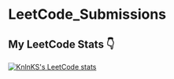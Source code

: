 # LeetCode_Submissions


## My LeetCode Stats 👇
[![KnlnKS's LeetCode stats](https://leetcode-stats-six.vercel.app/?username=nikhilsp&theme=dark)](https://leetcode.com/nikhilsp/)
